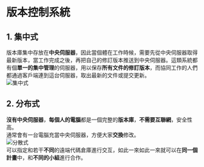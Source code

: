 ﻿# 版本控制系統
## 1. 集中式
版本庫集中存放在**中央伺服器**，因此當個體在工作時候，需要先從中央伺服器取得最新版本，當工作完成之後，再把自己的修訂版本推送到中央伺服器。這類系統都有個**單一的集中管理**的伺服器，用以保存**所有文件的修訂版本**，而協同工作的人們都通過客戶端連到這台伺服器，取出最新的文件或提交更新。  
![集中式](github_note/central.png)  

## 2. 分布式
**沒有中央伺服器**，**每個人的電腦**都是一個完整的**版本庫**，**不需要互聯網**，安全性高。  
通常會有一台電腦充當中央伺服器，方便大家**交換**修改。  
![分散式](github_note/distribute.png)  
可以指定和若干**不同**的遠端代碼倉庫進行交互，如此一來如此一來就可以在**同一個計畫**中，和**不同的小組**進行合作。
